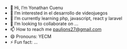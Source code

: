 - 👋 Hi, I’m Yonathan Cuenu
- 👀 I’m interested in el desarrollo de videojuegos
- 🌱 I’m currently learning php, javascript, react y laravel
- 💞️ I’m looking to collaborate on ...
- 📫 How to reach me pauljons27@gmail.com
- 😄 Pronouns: YECM
- ⚡ Fun fact: ...

<!---
Y3CM/Y3CM is a ✨ special ✨ repository because its `README.md` (this file) appears on your GitHub profile.
You can click the Preview link to take a look at your changes.
--->
